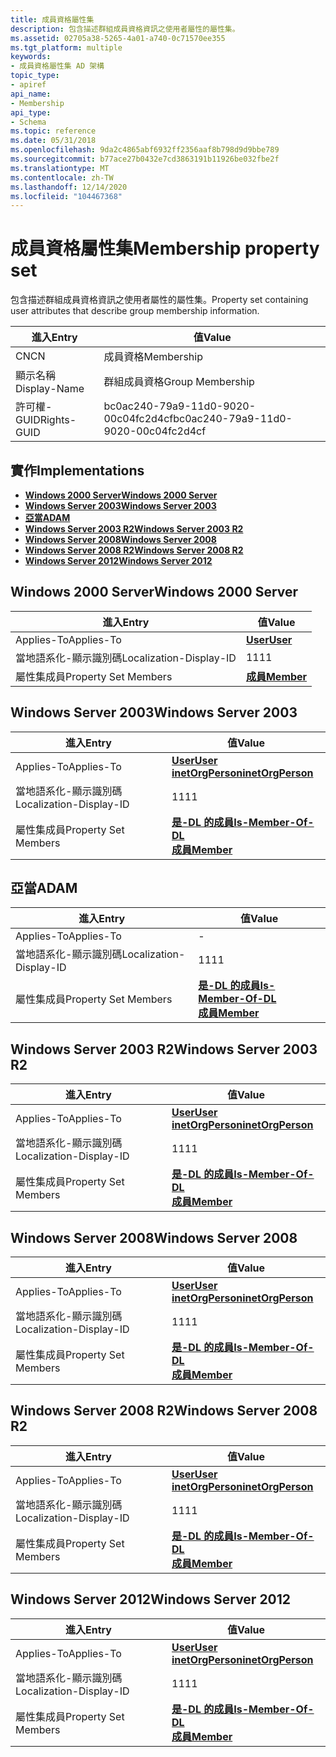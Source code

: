 ```yaml
---
title: 成員資格屬性集
description: 包含描述群組成員資格資訊之使用者屬性的屬性集。
ms.assetid: 02705a38-5265-4a01-a740-0c71570ee355
ms.tgt_platform: multiple
keywords:
- 成員資格屬性集 AD 架構
topic_type:
- apiref
api_name:
- Membership
api_type:
- Schema
ms.topic: reference
ms.date: 05/31/2018
ms.openlocfilehash: 9da2c4865abf6932ff2356aaf8b798d9d9bbe789
ms.sourcegitcommit: b77ace27b0432e7cd3863191b11926be032fbe2f
ms.translationtype: MT
ms.contentlocale: zh-TW
ms.lasthandoff: 12/14/2020
ms.locfileid: "104467368"
---
```

# <a name="membership-property-set"></a><span data-ttu-id="a172a-104">成員資格屬性集</span><span class="sxs-lookup"><span data-stu-id="a172a-104">Membership property set</span></span>

<span data-ttu-id="a172a-105">包含描述群組成員資格資訊之使用者屬性的屬性集。</span><span class="sxs-lookup"><span data-stu-id="a172a-105">Property set containing user attributes that describe group membership information.</span></span>



| <span data-ttu-id="a172a-106">進入</span><span class="sxs-lookup"><span data-stu-id="a172a-106">Entry</span></span> | <span data-ttu-id="a172a-107">值</span><span class="sxs-lookup"><span data-stu-id="a172a-107">Value</span></span> |
|--------------|--------------------------------------|
| <span data-ttu-id="a172a-108">CN</span><span class="sxs-lookup"><span data-stu-id="a172a-108">CN</span></span>           | <span data-ttu-id="a172a-109">成員資格</span><span class="sxs-lookup"><span data-stu-id="a172a-109">Membership</span></span>                           |
| <span data-ttu-id="a172a-110">顯示名稱</span><span class="sxs-lookup"><span data-stu-id="a172a-110">Display-Name</span></span> | <span data-ttu-id="a172a-111">群組成員資格</span><span class="sxs-lookup"><span data-stu-id="a172a-111">Group Membership</span></span>                     |
| <span data-ttu-id="a172a-112">許可權-GUID</span><span class="sxs-lookup"><span data-stu-id="a172a-112">Rights-GUID</span></span>  | <span data-ttu-id="a172a-113">bc0ac240-79a9-11d0-9020-00c04fc2d4cf</span><span class="sxs-lookup"><span data-stu-id="a172a-113">bc0ac240-79a9-11d0-9020-00c04fc2d4cf</span></span> |



## <a name="implementations"></a><span data-ttu-id="a172a-114">實作</span><span class="sxs-lookup"><span data-stu-id="a172a-114">Implementations</span></span>

-   [<span data-ttu-id="a172a-115">**Windows 2000 Server**</span><span class="sxs-lookup"><span data-stu-id="a172a-115">**Windows 2000 Server**</span></span>](#windows-2000-server)
-   [<span data-ttu-id="a172a-116">**Windows Server 2003**</span><span class="sxs-lookup"><span data-stu-id="a172a-116">**Windows Server 2003**</span></span>](#windows-server-2003)
-   [<span data-ttu-id="a172a-117">**亞當**</span><span class="sxs-lookup"><span data-stu-id="a172a-117">**ADAM**</span></span>](#adam)
-   [<span data-ttu-id="a172a-118">**Windows Server 2003 R2**</span><span class="sxs-lookup"><span data-stu-id="a172a-118">**Windows Server 2003 R2**</span></span>](#windows-server-2003-r2)
-   [<span data-ttu-id="a172a-119">**Windows Server 2008**</span><span class="sxs-lookup"><span data-stu-id="a172a-119">**Windows Server 2008**</span></span>](#windows-server-2008)
-   [<span data-ttu-id="a172a-120">**Windows Server 2008 R2**</span><span class="sxs-lookup"><span data-stu-id="a172a-120">**Windows Server 2008 R2**</span></span>](#windows-server-2008-r2)
-   [<span data-ttu-id="a172a-121">**Windows Server 2012**</span><span class="sxs-lookup"><span data-stu-id="a172a-121">**Windows Server 2012**</span></span>](#windows-server-2012)

## <a name="windows-2000-server"></a><span data-ttu-id="a172a-122">Windows 2000 Server</span><span class="sxs-lookup"><span data-stu-id="a172a-122">Windows 2000 Server</span></span>



| <span data-ttu-id="a172a-123">進入</span><span class="sxs-lookup"><span data-stu-id="a172a-123">Entry</span></span> | <span data-ttu-id="a172a-124">值</span><span class="sxs-lookup"><span data-stu-id="a172a-124">Value</span></span> |
|-------------------------|---------------------------------------|
| <span data-ttu-id="a172a-125">Applies-To</span><span class="sxs-lookup"><span data-stu-id="a172a-125">Applies-To</span></span>              | [<span data-ttu-id="a172a-126">**User**</span><span class="sxs-lookup"><span data-stu-id="a172a-126">**User**</span></span>](c-user.md)<br/>     |
| <span data-ttu-id="a172a-127">當地語系化-顯示識別碼</span><span class="sxs-lookup"><span data-stu-id="a172a-127">Localization-Display-ID</span></span> | <span data-ttu-id="a172a-128">11</span><span class="sxs-lookup"><span data-stu-id="a172a-128">11</span></span>                                    |
| <span data-ttu-id="a172a-129">屬性集成員</span><span class="sxs-lookup"><span data-stu-id="a172a-129">Property Set Members</span></span>    | [<span data-ttu-id="a172a-130">**成員**</span><span class="sxs-lookup"><span data-stu-id="a172a-130">**Member**</span></span>](a-member.md)<br/> |



## <a name="windows-server-2003"></a><span data-ttu-id="a172a-131">Windows Server 2003</span><span class="sxs-lookup"><span data-stu-id="a172a-131">Windows Server 2003</span></span>



| <span data-ttu-id="a172a-132">進入</span><span class="sxs-lookup"><span data-stu-id="a172a-132">Entry</span></span> | <span data-ttu-id="a172a-133">值</span><span class="sxs-lookup"><span data-stu-id="a172a-133">Value</span></span> |
|-------------------------|----------------------------------------------------------------------------------------|
| <span data-ttu-id="a172a-134">Applies-To</span><span class="sxs-lookup"><span data-stu-id="a172a-134">Applies-To</span></span>              | [<span data-ttu-id="a172a-135">**User**</span><span class="sxs-lookup"><span data-stu-id="a172a-135">**User**</span></span>](c-user.md)<br/> [<span data-ttu-id="a172a-136">**inetOrgPerson**</span><span class="sxs-lookup"><span data-stu-id="a172a-136">**inetOrgPerson**</span></span>](c-inetorgperson.md)<br/>  |
| <span data-ttu-id="a172a-137">當地語系化-顯示識別碼</span><span class="sxs-lookup"><span data-stu-id="a172a-137">Localization-Display-ID</span></span> | <span data-ttu-id="a172a-138">11</span><span class="sxs-lookup"><span data-stu-id="a172a-138">11</span></span>                                                                                     |
| <span data-ttu-id="a172a-139">屬性集成員</span><span class="sxs-lookup"><span data-stu-id="a172a-139">Property Set Members</span></span>    | [<span data-ttu-id="a172a-140">**是-DL 的成員**</span><span class="sxs-lookup"><span data-stu-id="a172a-140">**Is-Member-Of-DL**</span></span>](a-memberof.md)<br/> [<span data-ttu-id="a172a-141">**成員**</span><span class="sxs-lookup"><span data-stu-id="a172a-141">**Member**</span></span>](a-member.md)<br/> |



## <a name="adam"></a><span data-ttu-id="a172a-142">亞當</span><span class="sxs-lookup"><span data-stu-id="a172a-142">ADAM</span></span>



| <span data-ttu-id="a172a-143">進入</span><span class="sxs-lookup"><span data-stu-id="a172a-143">Entry</span></span> | <span data-ttu-id="a172a-144">值</span><span class="sxs-lookup"><span data-stu-id="a172a-144">Value</span></span> |
|-------------------------|----------------------------------------------------------------------------------------|
| <span data-ttu-id="a172a-145">Applies-To</span><span class="sxs-lookup"><span data-stu-id="a172a-145">Applies-To</span></span>              | \-                                                                                     |
| <span data-ttu-id="a172a-146">當地語系化-顯示識別碼</span><span class="sxs-lookup"><span data-stu-id="a172a-146">Localization-Display-ID</span></span> | <span data-ttu-id="a172a-147">11</span><span class="sxs-lookup"><span data-stu-id="a172a-147">11</span></span>                                                                                     |
| <span data-ttu-id="a172a-148">屬性集成員</span><span class="sxs-lookup"><span data-stu-id="a172a-148">Property Set Members</span></span>    | [<span data-ttu-id="a172a-149">**是-DL 的成員**</span><span class="sxs-lookup"><span data-stu-id="a172a-149">**Is-Member-Of-DL**</span></span>](a-memberof.md)<br/> [<span data-ttu-id="a172a-150">**成員**</span><span class="sxs-lookup"><span data-stu-id="a172a-150">**Member**</span></span>](a-member.md)<br/> |



## <a name="windows-server-2003-r2"></a><span data-ttu-id="a172a-151">Windows Server 2003 R2</span><span class="sxs-lookup"><span data-stu-id="a172a-151">Windows Server 2003 R2</span></span>



| <span data-ttu-id="a172a-152">進入</span><span class="sxs-lookup"><span data-stu-id="a172a-152">Entry</span></span> | <span data-ttu-id="a172a-153">值</span><span class="sxs-lookup"><span data-stu-id="a172a-153">Value</span></span> |
|-------------------------|----------------------------------------------------------------------------------------|
| <span data-ttu-id="a172a-154">Applies-To</span><span class="sxs-lookup"><span data-stu-id="a172a-154">Applies-To</span></span>              | [<span data-ttu-id="a172a-155">**User**</span><span class="sxs-lookup"><span data-stu-id="a172a-155">**User**</span></span>](c-user.md)<br/> [<span data-ttu-id="a172a-156">**inetOrgPerson**</span><span class="sxs-lookup"><span data-stu-id="a172a-156">**inetOrgPerson**</span></span>](c-inetorgperson.md)<br/>  |
| <span data-ttu-id="a172a-157">當地語系化-顯示識別碼</span><span class="sxs-lookup"><span data-stu-id="a172a-157">Localization-Display-ID</span></span> | <span data-ttu-id="a172a-158">11</span><span class="sxs-lookup"><span data-stu-id="a172a-158">11</span></span>                                                                                     |
| <span data-ttu-id="a172a-159">屬性集成員</span><span class="sxs-lookup"><span data-stu-id="a172a-159">Property Set Members</span></span>    | [<span data-ttu-id="a172a-160">**是-DL 的成員**</span><span class="sxs-lookup"><span data-stu-id="a172a-160">**Is-Member-Of-DL**</span></span>](a-memberof.md)<br/> [<span data-ttu-id="a172a-161">**成員**</span><span class="sxs-lookup"><span data-stu-id="a172a-161">**Member**</span></span>](a-member.md)<br/> |



## <a name="windows-server-2008"></a><span data-ttu-id="a172a-162">Windows Server 2008</span><span class="sxs-lookup"><span data-stu-id="a172a-162">Windows Server 2008</span></span>



| <span data-ttu-id="a172a-163">進入</span><span class="sxs-lookup"><span data-stu-id="a172a-163">Entry</span></span> | <span data-ttu-id="a172a-164">值</span><span class="sxs-lookup"><span data-stu-id="a172a-164">Value</span></span> |
|-------------------------|----------------------------------------------------------------------------------------|
| <span data-ttu-id="a172a-165">Applies-To</span><span class="sxs-lookup"><span data-stu-id="a172a-165">Applies-To</span></span>              | [<span data-ttu-id="a172a-166">**User**</span><span class="sxs-lookup"><span data-stu-id="a172a-166">**User**</span></span>](c-user.md)<br/> [<span data-ttu-id="a172a-167">**inetOrgPerson**</span><span class="sxs-lookup"><span data-stu-id="a172a-167">**inetOrgPerson**</span></span>](c-inetorgperson.md)<br/>  |
| <span data-ttu-id="a172a-168">當地語系化-顯示識別碼</span><span class="sxs-lookup"><span data-stu-id="a172a-168">Localization-Display-ID</span></span> | <span data-ttu-id="a172a-169">11</span><span class="sxs-lookup"><span data-stu-id="a172a-169">11</span></span>                                                                                     |
| <span data-ttu-id="a172a-170">屬性集成員</span><span class="sxs-lookup"><span data-stu-id="a172a-170">Property Set Members</span></span>    | [<span data-ttu-id="a172a-171">**是-DL 的成員**</span><span class="sxs-lookup"><span data-stu-id="a172a-171">**Is-Member-Of-DL**</span></span>](a-memberof.md)<br/> [<span data-ttu-id="a172a-172">**成員**</span><span class="sxs-lookup"><span data-stu-id="a172a-172">**Member**</span></span>](a-member.md)<br/> |



## <a name="windows-server-2008-r2"></a><span data-ttu-id="a172a-173">Windows Server 2008 R2</span><span class="sxs-lookup"><span data-stu-id="a172a-173">Windows Server 2008 R2</span></span>



| <span data-ttu-id="a172a-174">進入</span><span class="sxs-lookup"><span data-stu-id="a172a-174">Entry</span></span> | <span data-ttu-id="a172a-175">值</span><span class="sxs-lookup"><span data-stu-id="a172a-175">Value</span></span> |
|-------------------------|----------------------------------------------------------------------------------------|
| <span data-ttu-id="a172a-176">Applies-To</span><span class="sxs-lookup"><span data-stu-id="a172a-176">Applies-To</span></span>              | [<span data-ttu-id="a172a-177">**User**</span><span class="sxs-lookup"><span data-stu-id="a172a-177">**User**</span></span>](c-user.md)<br/> [<span data-ttu-id="a172a-178">**inetOrgPerson**</span><span class="sxs-lookup"><span data-stu-id="a172a-178">**inetOrgPerson**</span></span>](c-inetorgperson.md)<br/>  |
| <span data-ttu-id="a172a-179">當地語系化-顯示識別碼</span><span class="sxs-lookup"><span data-stu-id="a172a-179">Localization-Display-ID</span></span> | <span data-ttu-id="a172a-180">11</span><span class="sxs-lookup"><span data-stu-id="a172a-180">11</span></span>                                                                                     |
| <span data-ttu-id="a172a-181">屬性集成員</span><span class="sxs-lookup"><span data-stu-id="a172a-181">Property Set Members</span></span>    | [<span data-ttu-id="a172a-182">**是-DL 的成員**</span><span class="sxs-lookup"><span data-stu-id="a172a-182">**Is-Member-Of-DL**</span></span>](a-memberof.md)<br/> [<span data-ttu-id="a172a-183">**成員**</span><span class="sxs-lookup"><span data-stu-id="a172a-183">**Member**</span></span>](a-member.md)<br/> |



## <a name="windows-server-2012"></a><span data-ttu-id="a172a-184">Windows Server 2012</span><span class="sxs-lookup"><span data-stu-id="a172a-184">Windows Server 2012</span></span>



| <span data-ttu-id="a172a-185">進入</span><span class="sxs-lookup"><span data-stu-id="a172a-185">Entry</span></span> | <span data-ttu-id="a172a-186">值</span><span class="sxs-lookup"><span data-stu-id="a172a-186">Value</span></span> |
|-------------------------|----------------------------------------------------------------------------------------|
| <span data-ttu-id="a172a-187">Applies-To</span><span class="sxs-lookup"><span data-stu-id="a172a-187">Applies-To</span></span>              | [<span data-ttu-id="a172a-188">**User**</span><span class="sxs-lookup"><span data-stu-id="a172a-188">**User**</span></span>](c-user.md)<br/> [<span data-ttu-id="a172a-189">**inetOrgPerson**</span><span class="sxs-lookup"><span data-stu-id="a172a-189">**inetOrgPerson**</span></span>](c-inetorgperson.md)<br/>  |
| <span data-ttu-id="a172a-190">當地語系化-顯示識別碼</span><span class="sxs-lookup"><span data-stu-id="a172a-190">Localization-Display-ID</span></span> | <span data-ttu-id="a172a-191">11</span><span class="sxs-lookup"><span data-stu-id="a172a-191">11</span></span>                                                                                     |
| <span data-ttu-id="a172a-192">屬性集成員</span><span class="sxs-lookup"><span data-stu-id="a172a-192">Property Set Members</span></span>    | [<span data-ttu-id="a172a-193">**是-DL 的成員**</span><span class="sxs-lookup"><span data-stu-id="a172a-193">**Is-Member-Of-DL**</span></span>](a-memberof.md)<br/> [<span data-ttu-id="a172a-194">**成員**</span><span class="sxs-lookup"><span data-stu-id="a172a-194">**Member**</span></span>](a-member.md)<br/> |



 

 





